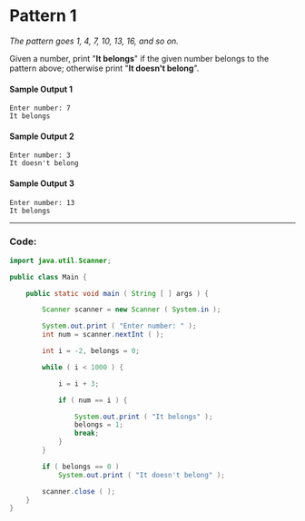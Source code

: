 
# Pattern 1
*The pattern goes 1, 4, 7, 10, 13, 16, and so on.*

Given a number, print "**It belongs**" if the given number belongs to the pattern above; otherwise print "**It doesn't belong**".

#### Sample Output  1
```text
Enter number: 7
It belongs
```
#### Sample Output  2
```text
Enter number: 3
It doesn't belong
```
#### Sample Output  3
```text
Enter number: 13
It belongs
```
---
### Code:
```java
import java.util.Scanner;

public class Main {

    public static void main ( String [ ] args ) {

        Scanner scanner = new Scanner ( System.in );

        System.out.print ( "Enter number: " );
        int num = scanner.nextInt ( );

        int i = -2, belongs = 0;

        while ( i < 1000 ) {

            i = i + 3;

            if ( num == i ) {

                System.out.print ( "It belongs" );
                belongs = 1;
                break;
            }
        }

        if ( belongs == 0 )
            System.out.print ( "It doesn't belong" );

        scanner.close ( );
    }
}
```